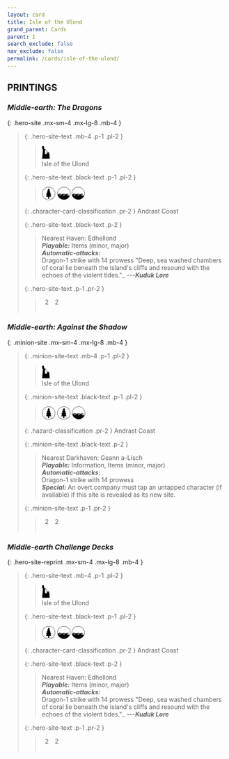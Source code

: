 ```yaml
---
layout: card
title: Isle of the Ulond
grand_parent: Cards
parent: I
search_exclude: false
nav_exclude: false
permalink: /cards/isle-of-the-ulond/
---
```


## PRINTINGS


### _Middle-earth: The Dragons_

{: .hero-site .mx-sm-4 .mx-lg-8 .mb-4 }
> {: .hero-site-text .mb-4 .p-1 .pl-2 }
> > <div class="card-mp"><img src="/assets/images/ruinlair.svg"></div>
> > <div class="character-card-name">Isle of the Ulond</div>
>
> {: .hero-site-text .black-text .p-1 .pl-2 }
> > ![](/assets/images/wilderness.svg) ![](/assets/images/coastalsea.svg) ![](/assets/images/coastalsea.svg)
>
> {: .character-card-classification .pr-2 }
> Andrast Coast
>
> {: .hero-site-text .black-text .p-2 }
> > Nearest Haven: Edhellond <br>_**Playable:**_ Items (minor, major) <br>_**Automatic-attacks:**_<br> Dragon-1 strike with 14 prowess  "Deep, sea washed chambers of coral lie beneath the island's cliffs and resound with the echoes of the violent tides."_ ***---Kuduk Lore*** 
> 
> {: .hero-site-text .p-1 .pr-2 }
> > <div class="hero-site-draw"><span class="hero-you-draw">&ensp;2&ensp;</span><span class="hero-opp-draw">&ensp;2&ensp;</span></div>
> > <div class="card-corruption">&nbsp;</div>

### _Middle-earth: Against the Shadow_

{: .minion-site .mx-sm-4 .mx-lg-8 .mb-4 }
> {: .minion-site-text .mb-4 .p-1 .pl-2 }
> > <div class="card-mp"><img src="/assets/images/ruinlair.svg"></div>
> > <div class="card-name">Isle of the Ulond</div>
>
> {: .minion-site-text .black-text .p-1 .pl-2 }
> > ![](/assets/images/wilderness.svg) ![](/assets/images/wilderness.svg) ![](/assets/images/coastalsea.svg)
>
> {: .hazard-classification .pr-2 }
> Andrast Coast
>
> {: .minion-site-text .black-text .p-2 }
> > Nearest Darkhaven: Geann a-Lisch <br>_**Playable:**_ Information, Items (minor, major) <br>_**Automatic-attacks:**_<br> Dragon-1 strike with 14 prowess <br>_**Special:**_ An overt company must tap an untapped character (if available) if this site is revealed as its new site. 
> 
> {: .minion-site-text .p-1 .pr-2 }
> > <div class="hero-site-draw"><span class="minion-you-draw">&ensp;2&ensp;</span><span class="minion-opp-draw">&ensp;2&ensp;</span></div>
> > <div class="card-corruption">&nbsp;</div>

### _Middle-earth Challenge Decks_

{: .hero-site-reprint .mx-sm-4 .mx-lg-8 .mb-4 }
> {: .hero-site-text .mb-4 .p-1 .pl-2 }
> > <div class="card-mp"><img src="/assets/images/ruinlair.svg"></div>
> > <div class="character-card-name">Isle of the Ulond</div>
>
> {: .hero-site-text .black-text .p-1 .pl-2 }
> > ![](/assets/images/wilderness.svg) ![](/assets/images/coastalsea.svg) ![](/assets/images/coastalsea.svg)
>
> {: .character-card-classification .pr-2 }
> Andrast Coast
>
> {: .hero-site-text .black-text .p-2 }
> > Nearest Haven: Edhellond <br>_**Playable:**_ Items (minor, major) <br>_**Automatic-attacks:**_<br> Dragon-1 strike with 14 prowess  "Deep, sea washed chambers of coral lie beneath the island's cliffs and resound with the echoes of the violent tides."_ ***---Kuduk Lore*** 
> 
> {: .hero-site-text .p-1 .pr-2 }
> > <div class="hero-site-draw"><span class="hero-you-draw">&ensp;2&ensp;</span><span class="hero-opp-draw">&ensp;2&ensp;</span></div>
> > <div class="card-corruption">&nbsp;</div>
